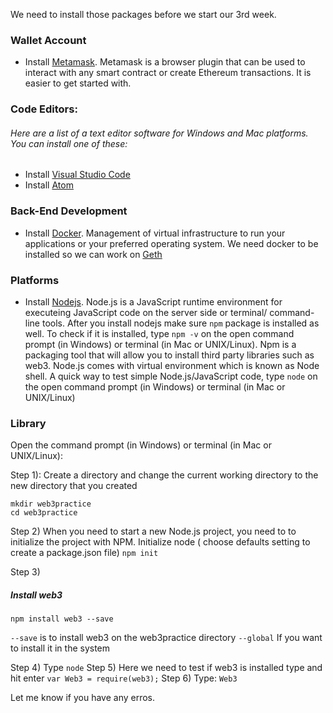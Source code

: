 
We need to install those packages before we start our 3rd week.

### Wallet Account
* Install [Metamask](https://metamask.io/). 
Metamask is a browser plugin that can be used to interact with any smart contract or create Ethereum transactions. It is easier to get started with.

### Code Editors: 
###### Here are a list of a text editor software for Windows and Mac platforms. You can install one of these:
* Install [Visual Studio Code](https://code.visualstudio.com)
* Install [Atom](https://atom.io/)

### Back-End Development
* Install [Docker](https://docs.docker.com/desktop/).
    Management of virtual infrastructure to run your applications or your preferred operating system. We need docker to be installed so we can work on [Geth](https://github.com/ethereum/go-ethereum) 

### Platforms
* Install [Nodejs](https://nodejs.org/en/).
Node.js is a JavaScript runtime environment for executeing JavaScript code on the server side or terminal/ command-line tools. 
After you install nodejs make sure ```npm``` package is installed as well. To check if it is installed, type ```npm -v``` on the open command prompt (in Windows) or terminal (in Mac or UNIX/Linux). Npm is a packaging tool that will allow you to install third party libraries such as web3. Node.js comes with virtual environment which is known as Node shell. 
A quick way to test simple Node.js/JavaScript code, type ```node``` on the open command prompt (in Windows) or terminal (in Mac or UNIX/Linux) 

### Library 
Open the command prompt (in Windows) or terminal (in Mac or UNIX/Linux):

Step 1): Create a directory and change the current working directory to the new directory that you created
```
mkdir web3practice
cd web3practice
```
Step 2)
When you need to start a new Node.js project, you need to to initialize the project with NPM.
Initialize node ( choose defaults setting to create a package.json file)
```npm init```

Step 3)
##### Install web3 
```npm install web3 --save```

```--save``` is to install web3 on the web3practice directory
```--global``` If you want to install it in the system

Step 4)
Type ```node```
Step 5)
Here we need to test if web3 is installed type and hit enter 
```var Web3 = require(web3);```
Step 6)
Type:
```Web3```

Let me know if you have any erros.

